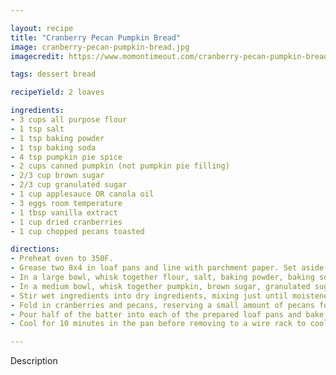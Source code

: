 ```yaml
---

layout: recipe
title: "Cranberry Pecan Pumpkin Bread"
image: cranberry-pecan-pumpkin-bread.jpg
imagecredit: https://www.momontimeout.com/cranberry-pecan-pumpkin-bread-recipe/

tags: dessert bread

recipeYield: 2 loaves  

ingredients:
- 3 cups all purpose flour
- 1 tsp salt
- 1 tsp baking powder
- 1 tsp baking soda
- 4 tsp pumpkin pie spice
- 2 cups canned pumpkin (not pumpkin pie filling)
- 2/3 cup brown sugar
- 2/3 cup granulated sugar
- 1 cup applesauce OR canola oil
- 3 eggs room temperature
- 1 tbsp vanilla extract
- 1 cup dried cranberries
- 1 cup chopped pecans toasted

directions:
- Preheat oven to 350F.
- Grease two 8x4 in loaf pans and line with parchment paper. Set aside.
- In a large bowl, whisk together flour, salt, baking powder, baking soda and pumpkin pie spice. Set aside.
- In a medium bowl, whisk together pumpkin, brown sugar, granulated sugar, applesauce OR oil, eggs, and vanilla extract.
- Stir wet ingredients into dry ingredients, mixing just until moistened and combined.
- Fold in cranberries and pecans, reserving a small amount of pecans for topping if desired.
- Pour half of the batter into each of the prepared loaf pans and bake for 50 to 55 minutes or until an inserted toothpick comes out clean.
- Cool for 10 minutes in the pan before removing to a wire rack to cool completely.

---
```


Description
